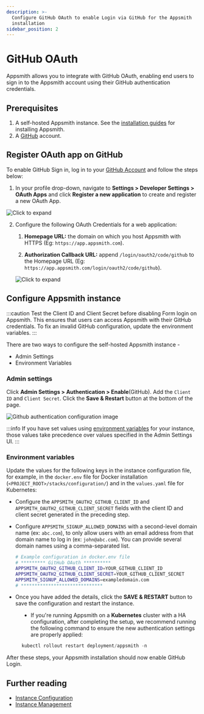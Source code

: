 ```yaml
---
description: >-
  Configure GitHub OAuth to enable Login via GitHub for the Appsmith
  installation
sidebar_position: 2
---
```


# GitHub OAuth

Appsmith allows you to integrate with GitHub OAuth, enabling end users to sign in to the Appsmith account using their GitHub authentication credentials.

## Prerequisites

1. A self-hosted Appsmith instance. See the [installation guides](/getting-started/setup/installation-guides) for installing Appsmith.
2. A [GitHub](https://github.com/login) account.

## Register OAuth app on GitHub

To enable GitHub Sign in, log in to your [GitHub Account](https://github.com) and follow the steps below:

1. In your profile drop-down, navigate to **Settings > Developer Settings > OAuth Apps** and click **Register a new application** to create and register a new OAuth App.

![Click to expand](/img/Github_Reg_App.png)

2. Configure the following OAuth Credentials for a web application:

   1. **Homepage URL:** the domain on which you host Appsmith with HTTPS (Eg: `https://app.appsmith.com`).

   2. **Authorization Callback URL:** append `/login/oauth2/code/github` to the Homepage URL (Eg: `https://app.appsmith.com/login/oauth2/code/github`).

   ![Click to expand](/img/Github_App_Config.png)

## Configure Appsmith instance

:::caution
Test the Client ID and Client Secret before disabling Form login on Appsmith. This ensures that users can access Appsmith with their GitHub credentials. To fix an invalid GitHub configuration, update the environment variables.
:::

There are two ways to configure the self-hosted Appsmith instance -

- Admin Settings
- Environment Variables

### Admin settings

Click **Admin Settings > Authentication > Enable**(GitHub). Add the `Client ID` and `Client Secret`. Click the **Save & Restart** button at the bottom of the page.

![Github authentication configuration image](/img/as_github_auth_config.png)

:::info
If you have set values using [environment variables](#environment-variables) for your instance, those values take precedence over values specified in the Admin Settings UI.
:::

### Environment variables

Update the values for the following keys in the instance configuration file, for example, in the `docker.env` file for Docker installation (`<PROJECT_ROOT>/stacks/configuration/`) and in the `values.yaml` file for Kubernetes:

- Configure the `APPSMITH_OAUTH2_GITHUB_CLIENT_ID` and `APPSMITH_OAUTH2_GITHUB_CLIENT_SECRET` fields with the client ID and client secret generated in the preceding step.

- Configure `APPSMITH_SIGNUP_ALLOWED_DOMAINS` with a second-level domain name (ex: `abc.com`), to only allow users with an email address from that domain name to log in (ex: `john@abc.com`). You can provide several domain names using a comma-separated list.
  ```bash
  # Example configuration in docker.env file
  # ********* GitHub OAuth **********
  APPSMITH_OAUTH2_GITHUB_CLIENT_ID=YOUR_GITHUB_CLIENT_ID
  APPSMITH_OAUTH2_GITHUB_CLIENT_SECRET=YOUR_GITHUB_CLIENT_SECRET
  APPSMITH_SIGNUP_ALLOWED_DOMAINS=exampledomain.com
  # ******************************
  ```
- Once you have added the details, click the **SAVE & RESTART** button to save the configuration and restart the instance. 

<dd>

- If you're running Appsmith on a **Kubernetes** cluster with a HA configuration, after completing the setup, we recommend running the following command to ensure the new authentication settings are properly applied:

```js
kubectl rollout restart deployment/appsmith -n
```
</dd>


After these steps, your Appsmith installation should now enable GitHub Login.

## Further reading

- [Instance Configuration](/getting-started/setup/instance-configuration)
- [Instance Management](/getting-started/setup/instance-management)
